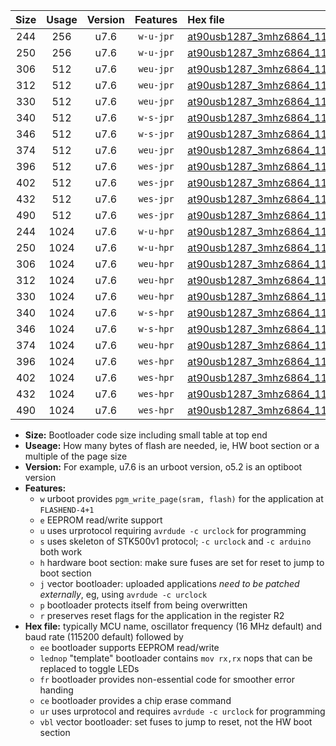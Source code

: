 |Size|Usage|Version|Features|Hex file|
|:-:|:-:|:-:|:-:|:--|
|244|256|u7.6|`w-u-jpr`|[at90usb1287_3mhz6864_115200bps_ur_vbl.hex](https://raw.githubusercontent.com/stefanrueger/urboot/main//at90usb1287_3mhz6864_115200bps_ur_vbl.hex)|
|250|256|u7.6|`w-u-jpr`|[at90usb1287_3mhz6864_115200bps_lednop_ur_vbl.hex](https://raw.githubusercontent.com/stefanrueger/urboot/main//at90usb1287_3mhz6864_115200bps_lednop_ur_vbl.hex)|
|306|512|u7.6|`weu-jpr`|[at90usb1287_3mhz6864_115200bps_ee_ur_vbl.hex](https://raw.githubusercontent.com/stefanrueger/urboot/main//at90usb1287_3mhz6864_115200bps_ee_ur_vbl.hex)|
|312|512|u7.6|`weu-jpr`|[at90usb1287_3mhz6864_115200bps_ee_lednop_ur_vbl.hex](https://raw.githubusercontent.com/stefanrueger/urboot/main//at90usb1287_3mhz6864_115200bps_ee_lednop_ur_vbl.hex)|
|330|512|u7.6|`weu-jpr`|[at90usb1287_3mhz6864_115200bps_ee_lednop_fr_ur_vbl.hex](https://raw.githubusercontent.com/stefanrueger/urboot/main//at90usb1287_3mhz6864_115200bps_ee_lednop_fr_ur_vbl.hex)|
|340|512|u7.6|`w-s-jpr`|[at90usb1287_3mhz6864_115200bps_vbl.hex](https://raw.githubusercontent.com/stefanrueger/urboot/main//at90usb1287_3mhz6864_115200bps_vbl.hex)|
|346|512|u7.6|`w-s-jpr`|[at90usb1287_3mhz6864_115200bps_lednop_vbl.hex](https://raw.githubusercontent.com/stefanrueger/urboot/main//at90usb1287_3mhz6864_115200bps_lednop_vbl.hex)|
|374|512|u7.6|`weu-jpr`|[at90usb1287_3mhz6864_115200bps_ee_lednop_fr_ce_ur_vbl.hex](https://raw.githubusercontent.com/stefanrueger/urboot/main//at90usb1287_3mhz6864_115200bps_ee_lednop_fr_ce_ur_vbl.hex)|
|396|512|u7.6|`wes-jpr`|[at90usb1287_3mhz6864_115200bps_ee_vbl.hex](https://raw.githubusercontent.com/stefanrueger/urboot/main//at90usb1287_3mhz6864_115200bps_ee_vbl.hex)|
|402|512|u7.6|`wes-jpr`|[at90usb1287_3mhz6864_115200bps_ee_lednop_vbl.hex](https://raw.githubusercontent.com/stefanrueger/urboot/main//at90usb1287_3mhz6864_115200bps_ee_lednop_vbl.hex)|
|432|512|u7.6|`wes-jpr`|[at90usb1287_3mhz6864_115200bps_ee_lednop_fr_vbl.hex](https://raw.githubusercontent.com/stefanrueger/urboot/main//at90usb1287_3mhz6864_115200bps_ee_lednop_fr_vbl.hex)|
|490|512|u7.6|`wes-jpr`|[at90usb1287_3mhz6864_115200bps_ee_lednop_fr_ce_vbl.hex](https://raw.githubusercontent.com/stefanrueger/urboot/main//at90usb1287_3mhz6864_115200bps_ee_lednop_fr_ce_vbl.hex)|
|244|1024|u7.6|`w-u-hpr`|[at90usb1287_3mhz6864_115200bps_ur.hex](https://raw.githubusercontent.com/stefanrueger/urboot/main//at90usb1287_3mhz6864_115200bps_ur.hex)|
|250|1024|u7.6|`w-u-hpr`|[at90usb1287_3mhz6864_115200bps_lednop_ur.hex](https://raw.githubusercontent.com/stefanrueger/urboot/main//at90usb1287_3mhz6864_115200bps_lednop_ur.hex)|
|306|1024|u7.6|`weu-hpr`|[at90usb1287_3mhz6864_115200bps_ee_ur.hex](https://raw.githubusercontent.com/stefanrueger/urboot/main//at90usb1287_3mhz6864_115200bps_ee_ur.hex)|
|312|1024|u7.6|`weu-hpr`|[at90usb1287_3mhz6864_115200bps_ee_lednop_ur.hex](https://raw.githubusercontent.com/stefanrueger/urboot/main//at90usb1287_3mhz6864_115200bps_ee_lednop_ur.hex)|
|330|1024|u7.6|`weu-hpr`|[at90usb1287_3mhz6864_115200bps_ee_lednop_fr_ur.hex](https://raw.githubusercontent.com/stefanrueger/urboot/main//at90usb1287_3mhz6864_115200bps_ee_lednop_fr_ur.hex)|
|340|1024|u7.6|`w-s-hpr`|[at90usb1287_3mhz6864_115200bps.hex](https://raw.githubusercontent.com/stefanrueger/urboot/main//at90usb1287_3mhz6864_115200bps.hex)|
|346|1024|u7.6|`w-s-hpr`|[at90usb1287_3mhz6864_115200bps_lednop.hex](https://raw.githubusercontent.com/stefanrueger/urboot/main//at90usb1287_3mhz6864_115200bps_lednop.hex)|
|374|1024|u7.6|`weu-hpr`|[at90usb1287_3mhz6864_115200bps_ee_lednop_fr_ce_ur.hex](https://raw.githubusercontent.com/stefanrueger/urboot/main//at90usb1287_3mhz6864_115200bps_ee_lednop_fr_ce_ur.hex)|
|396|1024|u7.6|`wes-hpr`|[at90usb1287_3mhz6864_115200bps_ee.hex](https://raw.githubusercontent.com/stefanrueger/urboot/main//at90usb1287_3mhz6864_115200bps_ee.hex)|
|402|1024|u7.6|`wes-hpr`|[at90usb1287_3mhz6864_115200bps_ee_lednop.hex](https://raw.githubusercontent.com/stefanrueger/urboot/main//at90usb1287_3mhz6864_115200bps_ee_lednop.hex)|
|432|1024|u7.6|`wes-hpr`|[at90usb1287_3mhz6864_115200bps_ee_lednop_fr.hex](https://raw.githubusercontent.com/stefanrueger/urboot/main//at90usb1287_3mhz6864_115200bps_ee_lednop_fr.hex)|
|490|1024|u7.6|`wes-hpr`|[at90usb1287_3mhz6864_115200bps_ee_lednop_fr_ce.hex](https://raw.githubusercontent.com/stefanrueger/urboot/main//at90usb1287_3mhz6864_115200bps_ee_lednop_fr_ce.hex)|

- **Size:** Bootloader code size including small table at top end
- **Useage:** How many bytes of flash are needed, ie, HW boot section or a multiple of the page size
- **Version:** For example, u7.6 is an urboot version, o5.2 is an optiboot version
- **Features:**
  + `w` urboot provides `pgm_write_page(sram, flash)` for the application at `FLASHEND-4+1`
  + `e` EEPROM read/write support
  + `u` uses urprotocol requiring `avrdude -c urclock` for programming
  + `s` uses skeleton of STK500v1 protocol; `-c urclock` and `-c arduino` both work
  + `h` hardware boot section: make sure fuses are set for reset to jump to boot section
  + `j` vector bootloader: uploaded applications *need to be patched externally*, eg, using `avrdude -c urclock`
  + `p` bootloader protects itself from being overwritten
  + `r` preserves reset flags for the application in the register R2
- **Hex file:** typically MCU name, oscillator frequency (16 MHz default) and baud rate (115200 default) followed by
  + `ee` bootloader supports EEPROM read/write
  + `lednop` "template" bootloader contains `mov rx,rx` nops that can be replaced to toggle LEDs
  + `fr` bootloader provides non-essential code for smoother error handing
  + `ce` bootloader provides a chip erase command
  + `ur` uses urprotocol and requires `avrdude -c urclock` for programming
  + `vbl` vector bootloader: set fuses to jump to reset, not the HW boot section
